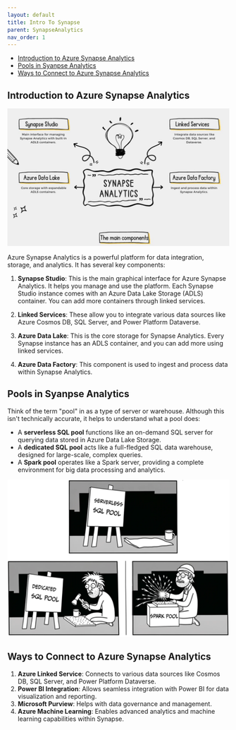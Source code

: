 ```yaml
---
layout: default
title: Intro To Synapse
parent: SynapseAnalytics
nav_order: 1
---
```


- [Introduction to Azure Synapse Analytics](#introduction-to-azure-synapse-analytics)
- [Pools in Syanpse Analytics](#pools-in-syanpse-analytics)
- [Ways to Connect to Azure Synapse Analytics](#ways-to-connect-to-azure-synapse-analytics)

## Introduction to Azure Synapse Analytics

![alt text](image-3.png)

Azure Synapse Analytics is a powerful platform for data integration, storage, and analytics. It has several key components:

1. **Synapse Studio**: This is the main graphical interface for Azure Synapse Analytics. It helps you manage and use the platform. Each Synapse Studio instance comes with an Azure Data Lake Storage (ADLS) container. You can add more containers through linked services.

2. **Linked Services**: These allow you to integrate various data sources like Azure Cosmos DB, SQL Server, and Power Platform Dataverse.

3. **Azure Data Lake**: This is the core storage for Synapse Analytics. Every Synapse instance has an ADLS container, and you can add more using linked services.

4. **Azure Data Factory**: This component is used to ingest and process data within Synapse Analytics.

## Pools in Syanpse Analytics

Think of the term "pool" in as a type of server or warehouse. Although this isn't technically accurate, it helps to understand what a pool does:

- A **serverless SQL pool** functions like an on-demand SQL server for querying data stored in Azure Data Lake Storage.
- A **dedicated SQL pool** acts like a full-fledged SQL data warehouse, designed for large-scale, complex queries.
- A **Spark pool** operates like a Spark server, providing a complete environment for big data processing and analytics.

![alt text](pools.png)

## Ways to Connect to Azure Synapse Analytics

1. **Azure Linked Service**: Connects to various data sources like Cosmos DB, SQL Server, and Power Platform Dataverse.
2. **Power BI Integration**: Allows seamless integration with Power BI for data visualization and reporting.
3. **Microsoft Purview**: Helps with data governance and management.
4. **Azure Machine Learning**: Enables advanced analytics and machine learning capabilities within Synapse.

